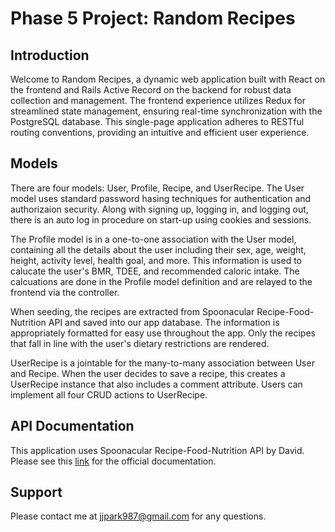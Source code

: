 # Phase 5 Project: Random Recipes

## Introduction

Welcome to Random Recipes, a dynamic web application built with React on the frontend and Rails Active Record on the backend for robust data collection and management. The frontend experience utilizes Redux for streamlined state management, ensuring real-time synchronization with the PostgreSQL database. This single-page application adheres to RESTful routing conventions, providing an intuitive and efficient user experience.

## Models

There are four models: User, Profile, Recipe, and UserRecipe. The User model uses standard password hasing techniques for authentication and authorizaion security. Along with signing up, logging in, and logging out, there is an auto log in procedure on start-up using cookies and sessions.

The Profile model is in a one-to-one association with the User model, containing all the details about the user including their sex, age, weight, height, activity level, health goal, and more. This information is used to calucate the user's BMR, TDEE, and recommended caloric intake. The calcuations are done in the Profile model definition and are relayed to the frontend via the controller.

When seeding, the recipes are extracted from Spoonacular Recipe-Food-Nutrition API and saved into our app database. The information is appropriately formatted for easy use throughout the app. Only the recipes that fall in line with the user's dietary restrictions are rendered.

UserRecipe is a jointable for the many-to-many association between User and Recipe. When the user decides to save a recipe, this creates a UserRecipe instance that also includes a comment attribute. Users can implement all four CRUD actions to UserRecipe.

## API Documentation

This application uses Spoonacular Recipe-Food-Nutrition API by David. Please see this [link](https://rapidapi.com/spoonacular/api/recipe-food-nutrition) for the official documentation.

## Support

Please contact me at jjpark987@gmail.com for any questions.